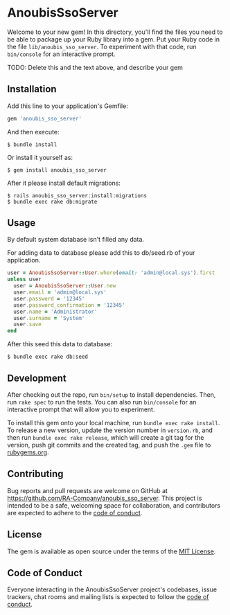 # AnoubisSsoServer

Welcome to your new gem! In this directory, you'll find the files you need to be able to package up your Ruby library into a gem. Put your Ruby code in the file `lib/anoubis_sso_server`. To experiment with that code, run `bin/console` for an interactive prompt.

TODO: Delete this and the text above, and describe your gem

## Installation

Add this line to your application's Gemfile:

```ruby
gem 'anoubis_sso_server'
```

And then execute:

    $ bundle install

Or install it yourself as:

    $ gem install anoubis_sso_server

After it please install default migrations:

    $ rails anoubis_sso_server:install:migrations
    $ bundle exec rake db:migrate

## Usage

By default system database isn't filled any data.

For adding data to database please add this to db/seed.rb of your application.

```ruby
user = AnoubisSsoServer::User.where(email: 'admin@local.sys').first
unless user
  user = AnoubisSsoServer::User.new
  user.email = 'admin@local.sys'
  user.password = '12345'
  user.password_confirmation = '12345'
  user.name = 'Administrator'
  user.surname = 'System'
  user.save
end
```

After this seed this data to database:

    $ bundle exec rake db:seed

## Development

After checking out the repo, run `bin/setup` to install dependencies. Then, run `rake spec` to run the tests. You can also run `bin/console` for an interactive prompt that will allow you to experiment.

To install this gem onto your local machine, run `bundle exec rake install`. To release a new version, update the version number in `version.rb`, and then run `bundle exec rake release`, which will create a git tag for the version, push git commits and the created tag, and push the `.gem` file to [rubygems.org](https://rubygems.org).

## Contributing

Bug reports and pull requests are welcome on GitHub at https://github.com/RA-Company/anoubis_sso_server. This project is intended to be a safe, welcoming space for collaboration, and contributors are expected to adhere to the [code of conduct](https://github.com/RA-Company/anoubis_sso_server/blob/master/CODE_OF_CONDUCT.md).

## License

The gem is available as open source under the terms of the [MIT License](https://opensource.org/licenses/MIT).

## Code of Conduct

Everyone interacting in the AnoubisSsoServer project's codebases, issue trackers, chat rooms and mailing lists is expected to follow the [code of conduct](https://github.com/RA-Company/anoubis_sso_server/blob/master/CODE_OF_CONDUCT.md).
